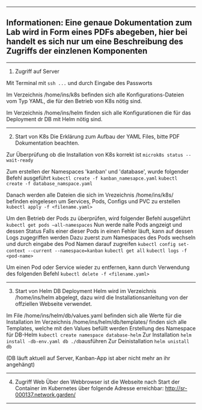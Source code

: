 ------------------------------------------------
Informationen: Eine genaue Dokumentation zum Lab wird in Form eines PDFs abegeben, hier bei handelt es sich nur um eine Beschreibung des Zugriffs der einzlenen Komponenten
------------------------------------------------

---
1. Zugriff auf Server

Mit Terminal mit `ssh ...` und durch Eingabe des Passworts

Im Verzeichnis /home/ins/k8s befinden sich alle Konfigurations-Dateien vom Typ YAML, die für den Betrieb von K8s nötig sind. 

Im Verzeichnis /home/ins/helm finden sich alle Konfigurationen die für das Deployment dr DB mit Helm nötig sind.

---

2. Start von K8s
Die Erklärung zum Aufbau der YAML Files, bitte PDF Dokumentation beachten. 

Zur Überprüfung ob die Installation von K8s korrekt ist
`microk8s status --wait-ready` 

Zum erstellen der Namespaces 'kanban' und 'database', wurde folgender Befehl ausgeführt
`kubectl create -f kanban_namesapce.yaml`
`kubectl create -f database_namspace.yaml`

Danach werden alle Dateien die sich im Vrezeichnis /home/ins/k8s/ befinden eingelesen um Services, Pods, Configs und PVC zu erstellen
`kubectl apply -f <filename.yaml>`

Um den Betrieb der Pods zu überprüfen, wird folgender Befehl ausgeführt
`kubectl get pods –all-namespaces`
Nun werde nalle Pods angzeigt und dessen Status
Falls einer dieser Pods in einen Fehler läuft, kann auf dessen Logs zugegriffen werden
Dazu zuerst zum Namespaces des Pods wechseln und durch eingabe des Pod Namen darauf zugreifen
`kubectl config set-context --current --namespace=kanban`
`kubectl get all`
`kubectl logs -f <pod-name>`


Um einen Pod oder Service wieder zu entfernen, kann durch Verwendung des folgenden Befehl
`kubectl delete -f <filename.yaml>`

************************************************

3. Start von Helm DB Deployment
Helm wird im Verzeichnis /home/ins/helm abgelegt, dazu wird die Installationsanleitung von der offziellen Webseite verwendet.

Im File /home/ins/helm/db/values.yaml befinden sich alle Werte für die Installation
Im Verzeichnis /home/ins/helm/db/templates/ finden sich alle Templates, welche mit den Values befüllt werden
Erstellung des Namespace für DB-Helm `kubectl create namespace database-helm`
Zur Installation `helm install -db-env.yaml db ./db`ausführen
Zur Deinistallation `helm unistall db`

(DB läuft aktuell auf Server, Kanban-App ist aber nicht mehr an ihr angehängt) 

************************************************

4. Zugriff Web
Über den Webbrowser ist die Webseite nach Start der Container im Kubernetes über folgende Adresse erreichbar: http://sr-000137.network.garden/


************************************************

